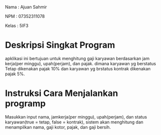 Nama  : Ajuan Sahmir

NPM   : 07352311078

Kelas : 5IF3

# Deskripsi Singkat Program
apklikasi ini bertujuan untuk menghitung gaji karyawan berdasarkan jam kerja(per minggu), upah(perjam), dan pajak. dimana karyawan yg berstatus Tetap dikenakan pajak 10% dan karyawan yg brstatus kontrak dikenakan pajak 5%.

# Instruksi Cara Menjalankan programp
Masukkan input nama, jamkerja(per minggu), upah(perjam), dan status karyawan(true = tetap, false = kontrak), sistem akan menghitung dan menampilkan nama, gaji kotor, pajak, dan gaji bersih.